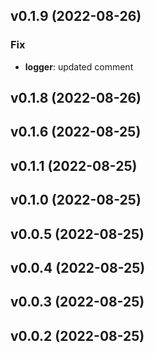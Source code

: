 ## v0.1.9 (2022-08-26)

### Fix

- **logger**: updated comment

## v0.1.8 (2022-08-26)

## v0.1.6 (2022-08-25)

## v0.1.1 (2022-08-25)

## v0.1.0 (2022-08-25)

## v0.0.5 (2022-08-25)

## v0.0.4 (2022-08-25)

## v0.0.3 (2022-08-25)

## v0.0.2 (2022-08-25)
